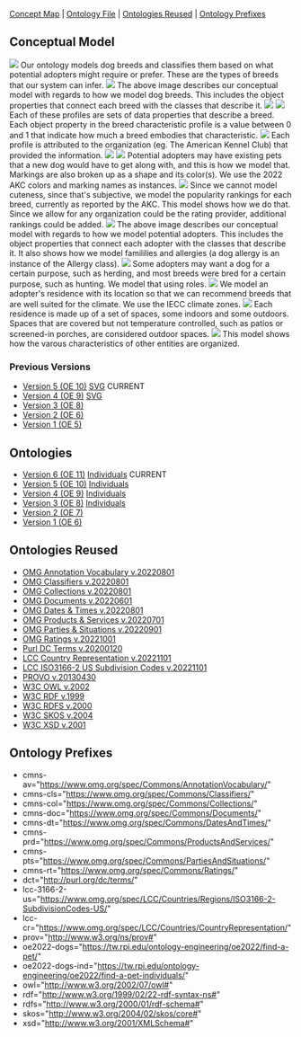 [Concept Map](#conceptual-model) | [Ontology File](#ontologies) | [Ontologies Reused](#ontologies-reused) | [Ontology Prefixes](#ontology-prefixes)

## Conceptual Model

<img style="float: center;" src="images/ConceptualModel_BreedTypes.png"/>
Our ontology models dog breeds and classifies them based on what potential adopters might require or prefer. These are the types of breeds that our system can infer. 
<img style="float: center;" src="images/ConceptualModel_BreedCharacteristics.png"/>
The above image describes our conceptual model with regards to how we model dog breeds. This includes the object properties that connect each breed with the classes that describe it.
<img style="float: center;" src="images/ConceptualModel_BreedCharacteristicProfile.png"/>
<img style="float: center;" src="images/ConceptualModel_BreedPhysicalProfile.png"/>
Each of these profiles are sets of data properties that describe a breed. Each object property in the breed characteristic profile is a value between 0 and 1 that indicate how much a breed embodies that characteristic.
<img style="float: center;" src="images/ConceptualModel_ProfileProvenance.png"/>
Each profile is attributed to the organization (eg. The American Kennel Club) that provided the information.
<img style="float: center;" src="images/ConceptualModel_PetOwnership.png"/>
<img style="float: center;" src="images/ConceptualModel_MarkingColors.png"/>
Potential adopters may have existing pets that a new dog would have to get along with, and this is how we model that. Markings are also broken up as a shape and its color(s). We use the 2022 AKC colors and marking names as instances. 
<img style="float: center;" src="images/ConceptualModel_Ratings.png"/>
Since we cannot model cuteness, since that's subjective, we model the popularity rankings for each breed, currently as reported by the AKC. This model shows how we do that. Since we allow for any organization could be the rating provider, additional rankings could be added.
<img style="float: center;" src="images/ConceptualModel_Adopter.png"/>
The above image describes our conceptual model with regards to how we model potential adopters. This includes the object properties that connect each adopter with the classes that describe it. It also shows how we model famililies and allergies (a dog allergy is an instance of the Allergy class).
<img style="float: center;" src="images/ConceptualModel_FunctionalRoles.png"/>
Some adopters may want a dog for a certain purpose, such as herding, and most breeds were bred for a certain purpose, such as hunting. We model that using roles.
<img style="float: center;" src="images/ConceptualModel_Residences.png"/>
We model an adopter's residence with its location so that we can recommend breeds that are well suited for the climate. We use the IECC climate zones. 
<img style="float: center;" src="images/ConceptualModel_Spaces.png"/>
Each residence is made up of a set of spaces, some indoors and some outdoors. Spaces that are covered but not temperature controlled, such as patios or screened-in porches, are considered outdoor spaces. 
<img style="float: center;" src="images/ConceptualModel_Aspects.png"/>
This model shows how the varous characteristics of other entities are organized. 

### Previous Versions

- [Version 5 (OE 10)](files/ConceptualModel_v5.pdf) [SVG](files/ConceptualModel_v5.svg) CURRENT
- [Version 4 (OE 9)](files/ConceptualModel_v4.pdf) [SVG](files/ConceptualModel_v4.svg)
- [Version 3 (OE 8)](files/ConceptualModel_v3.pdf)
- [Version 2 (OE 6)](files/ConceptualModel_v2.pdf)
- [Version 1 (OE 5)](files/ConceptualModel_v1.pdf)

## Ontologies

- [Version 6 (OE 11)](https://github.com/tetherless-world/ontology-engineering/blob/68ee5cc09ddc8a4af8b5d85b31565d2733f38613/oe2022/dog-breed-ontology/find-a-pet.rdf) [Individuals](https://github.com/tetherless-world/ontology-engineering/blob/68ee5cc09ddc8a4af8b5d85b31565d2733f38613/oe2022/dog-breed-ontology/find-a-pet-individuals.rdf) CURRENT
- [Version 5 (OE 10)](https://github.com/tetherless-world/ontology-engineering/blob/c1f3e28aecb3212c01b1f88fa362049ae3272d31/oe2022/dog-breed-ontology/find-a-pet.rdf) [Individuals](https://github.com/tetherless-world/ontology-engineering/blob/c1f3e28aecb3212c01b1f88fa362049ae3272d31/oe2022/dog-breed-ontology/find-a-pet-individuals.rdf)
- [Version 4 (OE 9)](https://github.com/tetherless-world/ontology-engineering/blob/006ce23f62757847531bcb106831490d4c43f14b/oe2022/dog-breed-ontology/find-a-pet.rdf) [Individuals](https://github.com/tetherless-world/ontology-engineering/blob/006ce23f62757847531bcb106831490d4c43f14b/oe2022/dog-breed-ontology/find-a-pet-individuals.rdf)
- [Version 3 (OE 8)](https://github.com/tetherless-world/ontology-engineering/blob/c65013f0f13175273378c6a35a18031150a03e32/oe2022/dog-breed-ontology/find-a-pet.rdf) [Individuals](https://github.com/tetherless-world/ontology-engineering/blob/c65013f0f13175273378c6a35a18031150a03e32/oe2022/dog-breed-ontology/find-a-pet-individuals.rdf) 
- [Version 2 (OE 7)](https://github.com/tetherless-world/ontology-engineering/blob/3ffedc3e1063ee3ddeb0f233c9d43d29989e17bc/oe2022/dog-breed-ontology/find-a-pet.rdf)
- [Version 1 (OE 6)](https://github.com/tetherless-world/ontology-engineering/blob/40b9433c732a6adc31d5fb0dd1c953f172dbd228/oe2022/dog-breed-ontology/find-a-pet.rdf) 

## Ontologies Reused
- [OMG Annotation Vocabulary v.20220801](https://www.omg.org/spec/Commons/AnnotationVocabulary/)
- [OMG Classifiers v.20220801](https://www.omg.org/spec/Commons/Classifiers/)
- [OMG Collections v.20220801](https://www.omg.org/spec/Commons/Collections/)
- [OMG Documents v.20220601](https://www.omg.org/spec/Commons/Documents/)
- [OMG Dates & Times v.20220801](https://www.omg.org/spec/Commons/DatesAndTimes/)
- [OMG Products & Services v.20220701](https://www.omg.org/spec/Commons/ProductsAndServices/)
- [OMG Parties & Situations v.20220901](https://www.omg.org/spec/Commons/PartiesAndSituations/)
- [OMG Ratings v.20221001](https://www.omg.org/spec/Commons/Ratings/)
- [Purl DC Terms v.20200120](http://purl.org/dc/terms/)
- [LCC Country Representation v.20221101](https://www.omg.org/spec/LCC/Countries/CountryRepresentation/)
- [LCC ISO3166-2 US Subdivision Codes v.20221101](https://www.omg.org/spec/LCC/Countries/Regions/ISO3166-2-SubdivisionCodes-US/)
- [PROVO v.20130430](http://www.w3.org/ns/prov#)
- [W3C OWL v.2002](http://www.w3.org/2002/07/owl#)
- [W3C RDF v.1999](http://www.w3.org/1999/02/22-rdf-syntax-ns#)
- [W3C RDFS v.2000](http://www.w3.org/2000/01/rdf-schema#)
- [W3C SKOS v.2004](http://www.w3.org/2004/02/skos/core#)
- [W3C XSD v.2001](http://www.w3.org/2001/XMLSchema#)

## Ontology Prefixes
- cmns-av="https://www.omg.org/spec/Commons/AnnotationVocabulary/"
- cmns-cls="https://www.omg.org/spec/Commons/Classifiers/"
- cmns-col="https://www.omg.org/spec/Commons/Collections/"
- cmns-doc="https://www.omg.org/spec/Commons/Documents/"
- cmns-dt="https://www.omg.org/spec/Commons/DatesAndTimes/"
- cmns-prd="https://www.omg.org/spec/Commons/ProductsAndServices/"
- cmns-pts="https://www.omg.org/spec/Commons/PartiesAndSituations/"
- cmns-rt="https://www.omg.org/spec/Commons/Ratings/"
- dct="http://purl.org/dc/terms/"
- lcc-3166-2-us="https://www.omg.org/spec/LCC/Countries/Regions/ISO3166-2-SubdivisionCodes-US/"
- lcc-cr="https://www.omg.org/spec/LCC/Countries/CountryRepresentation/"
- prov="http://www.w3.org/ns/prov#"
- oe2022-dogs="https://tw.rpi.edu/ontology-engineering/oe2022/find-a-pet/"
- oe2022-dogs-ind="https://tw.rpi.edu/ontology-engineering/oe2022/find-a-pet-individuals/"
- owl="http://www.w3.org/2002/07/owl#"
- rdf="http://www.w3.org/1999/02/22-rdf-syntax-ns#"
- rdfs="http://www.w3.org/2000/01/rdf-schema#"
- skos="http://www.w3.org/2004/02/skos/core#"
- xsd="http://www.w3.org/2001/XMLSchema#"


